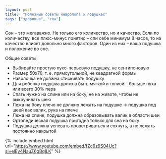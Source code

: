 ```yaml
---
layout: post
title:  "Полезные советы невролога о подушках"
tags: ["здоровье", "сон"]
---
```


Сон – это мегаважно. Не только его количество, но и качество. Если по количеству, все плюс-минус
понятно – спи себе минимум 8 часов, то на качество влияет довольно много факторов.
Один из них – ваша подушка и положение во сне.

Общие советы:

- Выбирайте простую пухо-перьевую подушку, не сентипоновую
- Размер 50x70, т. е. прямоугольной, не квадратной формы
- Наволочка не должна стискивать подушку
- Для ребенка подушка должна быть мягкой и тонкой – больше пуха или всего 30% пера
- Спать нужно на спине или на боку, не на животе, чтобы не выкручивать шею
- Лежа на боку плечо не должно лежать на подушке → подушка под шеей как валик, рука на плече
- Лежа на спине, подушка должна образовывать валик в области шеи
- Ортопедическая подушка пригодна только для сна на боку
- Подушка должна успевать проветриваться и сохнуть, а не лежать постоянно накрытой

{% include embed.html url="https://www.youtube.com/embed/fZc9z9S04Uc?si=elEy4NauZ6gBqILK" %}
